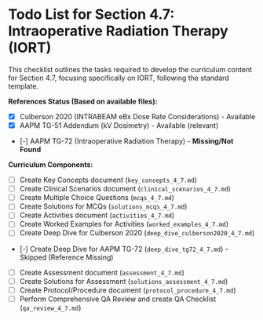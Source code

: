 # Todo List for Section 4.7: Intraoperative Radiation Therapy (IORT)

This checklist outlines the tasks required to develop the curriculum content for Section 4.7, focusing specifically on IORT, following the standard template.

**References Status (Based on available files):**
- [X] Culberson 2020 (INTRABEAM eBx Dose Rate Considerations) - Available
- [X] AAPM TG-51 Addendum (kV Dosimetry) - Available (relevant)
- [-] AAPM TG-72 (Intraoperative Radiation Therapy) - **Missing/Not Found**

**Curriculum Components:**
- [ ] Create Key Concepts document (`key_concepts_4_7.md`)
- [ ] Create Clinical Scenarios document (`clinical_scenarios_4_7.md`)
- [ ] Create Multiple Choice Questions (`mcqs_4_7.md`)
- [ ] Create Solutions for MCQs (`solutions_mcqs_4_7.md`)
- [ ] Create Activities document (`activities_4_7.md`)
- [ ] Create Worked Examples for Activities (`worked_examples_4_7.md`)
- [ ] Create Deep Dive for Culberson 2020 (`deep_dive_culberson2020_4_7.md`)
- [-] Create Deep Dive for AAPM TG-72 (`deep_dive_tg72_4_7.md`) - Skipped (Reference Missing)
- [ ] Create Assessment document (`assessment_4_7.md`)
- [ ] Create Solutions for Assessment (`solutions_assessment_4_7.md`)
- [ ] Create Protocol/Procedure document (`protocol_procedure_4_7.md`)
- [ ] Perform Comprehensive QA Review and create QA Checklist (`qa_review_4_7.md`)
